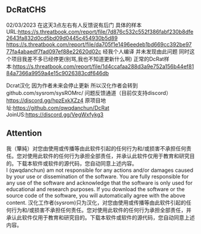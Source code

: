 ## DcRatCHS
02/03/2023 在这天3点左右有人反馈说有后门
具体的样本URL:https://s.threatbook.com/report/file/7d876c532c552f386fabf230b8dfe2643fa832d0cd5bd09d0445c454930b5d89 https://s.threatbook.com/report/file/da705f1e1496eedeb1bd669cc392be9777fa4abaedf7fad097ef88e22620d02c
经我个人编译 并未发现由此问题 同时这个项目我差不多已经停更(别骂,我也不知道更新什么啊)
正常的DcRat样本:https://s.threatbook.com/report/file/1d4ccafaa288d3a9e752a156b44ef8184a7366a9959a4e15c9026383cdf646db

Dcrat汉化
因为作者未来会停止更新 所以汉化作者会转到github.com/sysrom/sysROMrc/
问题反馈通道（目前仅支持discord）https://discord.gg/hpzExkXZz4
原项目地址:https://github.com/qwqdanchun/DcRat
JoinUS:https://discord.gg/VegWxfykg3

## Attention

我（簞純）对您由使用或传播等由此软件引起的任何行为和/或损害不承担任何责任。您对使用此软件的任何行为承担全部责任，并承认此软件仅用于教育和研究目的。下载本软件或软件的源代码，您自动同意上述内容。  
I (qwqdanchun) am not responsible for any actions and/or damages caused by your use or dissemination of the software. You are fully responsible for any use of the software and acknowledge that the software is only used for educational and research purposes. If you download the software or the source code of the software, you will automatically agree with the above content.
汉化工作者(sysrom)只为汉化，对您由使用或传播等由此软件引起的任何行为和/或损害不承担任何责任。您对使用此软件的任何行为承担全部责任，并承认此软件仅用于教育和研究目的。下载本软件或软件的源代码，您自动同意上述内容。
